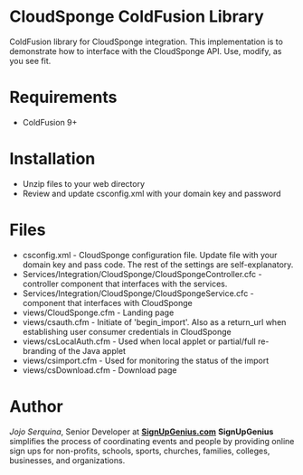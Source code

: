 # CloudSponge ColdFusion Library
ColdFusion library for CloudSponge integration. This implementation is to demonstrate how to interface with the CloudSponge API. Use, modify, as you see fit.

# Requirements
* ColdFusion 9+

# Installation
* Unzip files to your web directory
* Review and update csconfig.xml with your domain key and password 

# Files
* csconfig.xml - CloudSponge configuration file. Update file with your domain key and pass code. The rest of the settings are self-explanatory.
* Services/Integration/CloudSponge/CloudSpongeController.cfc - controller component that interfaces with the services.
* Services/Integration/CloudSponge/CloudSpongeService.cfc - component that interfaces with CloudSponge
* views/CloudSponge.cfm - Landing page
* views/csauth.cfm - Initiate of 'begin_import'. Also as a return_url when establishing user consumer credentials in CloudSponge
* views/csLocalAuth.cfm - Used when local applet or partial/full re-branding of the Java applet
* views/csimport.cfm - Used for monitoring the status of the import 
* views/csDownload.cfm - Download page

# Author
*Jojo Serquina*, Senior Developer at **[SignUpGenius.com](http://www.signupgenius.com/)**
**SignUpGenius** simplifies the process of coordinating events and people by providing online sign ups for non-profits, schools, sports, churches, families, colleges, businesses, and organizations. 

